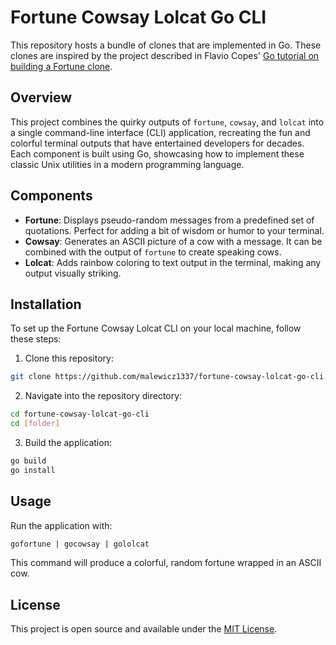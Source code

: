 # Fortune Cowsay Lolcat Go CLI

This repository hosts a bundle of clones that are implemented in Go. These clones are inspired by the project described in Flavio Copes' [Go tutorial on building a Fortune clone](https://flaviocopes.com/go-tutorial-fortune/).

## Overview

This project combines the quirky outputs of `fortune`, `cowsay`, and `lolcat` into a single command-line interface (CLI) application, recreating the fun and colorful terminal outputs that have entertained developers for decades. Each component is built using Go, showcasing how to implement these classic Unix utilities in a modern programming language.

## Components

- **Fortune**: Displays pseudo-random messages from a predefined set of quotations. Perfect for adding a bit of wisdom or humor to your terminal.
- **Cowsay**: Generates an ASCII picture of a cow with a message. It can be combined with the output of `fortune` to create speaking cows.
- **Lolcat**: Adds rainbow coloring to text output in the terminal, making any output visually striking.

## Installation

To set up the Fortune Cowsay Lolcat CLI on your local machine, follow these steps:

1. Clone this repository:
```bash
git clone https://github.com/malewicz1337/fortune-cowsay-lolcat-go-cli.git
```

2. Navigate into the repository directory:
```bash
cd fortune-cowsay-lolcat-go-cli
cd [folder]
```

3. Build the application:
```bash
go build
go install
```

## Usage

Run the application with:
```bash
gofortune | gocowsay | gololcat
```
This command will produce a colorful, random fortune wrapped in an ASCII cow.

## License
This project is open source and available under the [MIT License](LICENSE).
